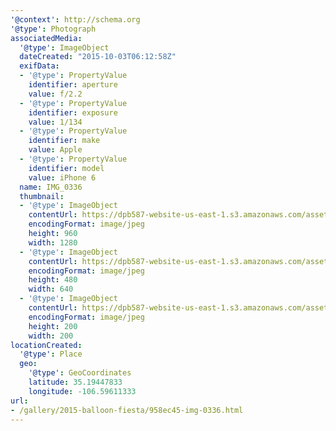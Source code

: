 ```yaml
---
'@context': http://schema.org
'@type': Photograph
associatedMedia:
  '@type': ImageObject
  dateCreated: "2015-10-03T06:12:58Z"
  exifData:
  - '@type': PropertyValue
    identifier: aperture
    value: f/2.2
  - '@type': PropertyValue
    identifier: exposure
    value: 1/134
  - '@type': PropertyValue
    identifier: make
    value: Apple
  - '@type': PropertyValue
    identifier: model
    value: iPhone 6
  name: IMG_0336
  thumbnail:
  - '@type': ImageObject
    contentUrl: https://dpb587-website-us-east-1.s3.amazonaws.com/asset/gallery/2015-balloon-fiesta/958ec45-img-0336~1280.jpg
    encodingFormat: image/jpeg
    height: 960
    width: 1280
  - '@type': ImageObject
    contentUrl: https://dpb587-website-us-east-1.s3.amazonaws.com/asset/gallery/2015-balloon-fiesta/958ec45-img-0336~640w.jpg
    encodingFormat: image/jpeg
    height: 480
    width: 640
  - '@type': ImageObject
    contentUrl: https://dpb587-website-us-east-1.s3.amazonaws.com/asset/gallery/2015-balloon-fiesta/958ec45-img-0336~200x200.jpg
    encodingFormat: image/jpeg
    height: 200
    width: 200
locationCreated:
  '@type': Place
  geo:
    '@type': GeoCoordinates
    latitude: 35.19447833
    longitude: -106.59611333
url:
- /gallery/2015-balloon-fiesta/958ec45-img-0336.html
---
```

